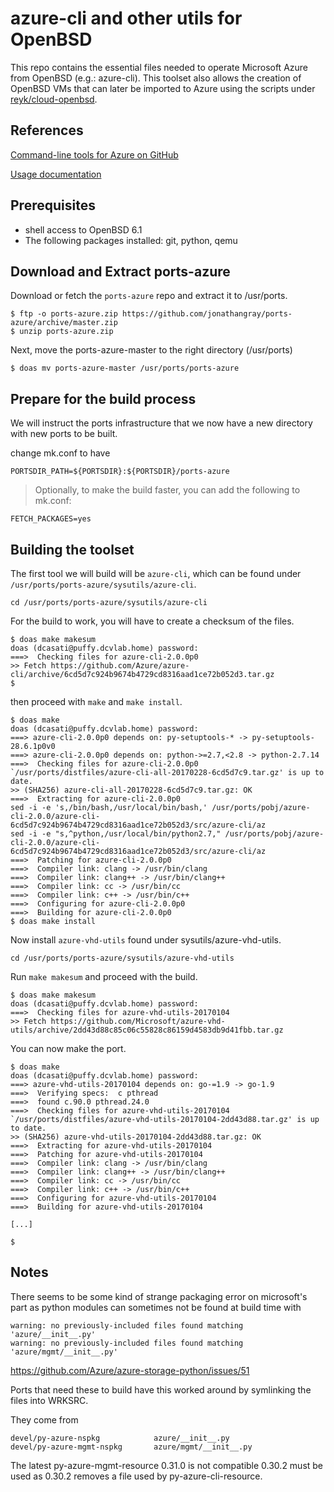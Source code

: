 
#  azure-cli and other utils for OpenBSD

This repo contains the essential files needed to operate Microsoft Azure from OpenBSD (e.g.: azure-cli). 
This toolset also allows the creation of OpenBSD VMs that can later be imported to Azure using the scripts under
[reyk/cloud-openbsd](https://github.com/reyk/cloud-openbsd). 

## References

[Command-line tools for Azure on GitHub](https://github.com/Azure/azure-cli)

[Usage documentation](https://docs.microsoft.com/en-us/cli/azure/)

## Prerequisites

* shell access to OpenBSD 6.1
* The following packages installed: git, python, qemu

## Download and Extract ports-azure

Download or fetch the `ports-azure` repo and extract it to /usr/ports.

```
$ ftp -o ports-azure.zip https://github.com/jonathangray/ports-azure/archive/master.zip
$ unzip ports-azure.zip
```
Next, move the ports-azure-master to the right directory (/usr/ports)

```
$ doas mv ports-azure-master /usr/ports/ports-azure
```

## Prepare for the build process

We will instruct the ports infrastructure that we now have a new directory with new ports to be 
built. 

change mk.conf to have

```
PORTSDIR_PATH=${PORTSDIR}:${PORTSDIR}/ports-azure
```
 
> Optionally, to make the build faster, you can add the following to mk.conf:

```
FETCH_PACKAGES=yes
```
## Building the toolset

The first tool we will build will be `azure-cli`, which can be found under `/usr/ports/ports-azure/sysutils/azure-cli`.

```
cd /usr/ports/ports-azure/sysutils/azure-cli
```
For the build to work, you will have to create a checksum of the files.

```
$ doas make makesum                                                    
doas (dcasati@puffy.dcvlab.home) password: 
===>  Checking files for azure-cli-2.0.0p0
>> Fetch https://github.com/Azure/azure-cli/archive/6cd5d7c924b9674b4729cd8316aad1ce72b052d3.tar.gz
$
```

then proceed with `make` and `make install`.
```
$ doas make
doas (dcasati@puffy.dcvlab.home) password: 
===> azure-cli-2.0.0p0 depends on: py-setuptools-* -> py-setuptools-28.6.1p0v0
===> azure-cli-2.0.0p0 depends on: python->=2.7,<2.8 -> python-2.7.14
===>  Checking files for azure-cli-2.0.0p0
`/usr/ports/distfiles/azure-cli-all-20170228-6cd5d7c9.tar.gz' is up to date.
>> (SHA256) azure-cli-all-20170228-6cd5d7c9.tar.gz: OK
===>  Extracting for azure-cli-2.0.0p0
sed -i -e 's,/bin/bash,/usr/local/bin/bash,' /usr/ports/pobj/azure-cli-2.0.0/azure-cli-6cd5d7c924b9674b4729cd8316aad1ce72b052d3/src/azure-cli/az
sed -i -e "s,^python,/usr/local/bin/python2.7," /usr/ports/pobj/azure-cli-2.0.0/azure-cli-6cd5d7c924b9674b4729cd8316aad1ce72b052d3/src/azure-cli/az
===>  Patching for azure-cli-2.0.0p0
===>  Compiler link: clang -> /usr/bin/clang
===>  Compiler link: clang++ -> /usr/bin/clang++
===>  Compiler link: cc -> /usr/bin/cc
===>  Compiler link: c++ -> /usr/bin/c++
===>  Configuring for azure-cli-2.0.0p0
===>  Building for azure-cli-2.0.0p0
$ doas make install
```
Now install `azure-vhd-utils` found under sysutils/azure-vhd-utils.

```
cd /usr/ports/ports-azure/sysutils/azure-vhd-utils
```

Run `make makesum` and proceed with the build.

```
$ doas make makesum    
doas (dcasati@puffy.dcvlab.home) password: 
===>  Checking files for azure-vhd-utils-20170104
>> Fetch https://github.com/Microsoft/azure-vhd-utils/archive/2dd43d88c85c06c55828c86159d4583db9d41fbb.tar.gz
```
You can now make the port.

```
$ doas make                                                                                         
doas (dcasati@puffy.dcvlab.home) password:                                                          
===> azure-vhd-utils-20170104 depends on: go-=1.9 -> go-1.9
===>  Verifying specs:  c pthread                            
===>  found c.90.0 pthread.24.0        
===>  Checking files for azure-vhd-utils-20170104                                                   
`/usr/ports/distfiles/azure-vhd-utils-20170104-2dd43d88.tar.gz' is up to date.
>> (SHA256) azure-vhd-utils-20170104-2dd43d88.tar.gz: OK     
===>  Extracting for azure-vhd-utils-20170104                                                       
===>  Patching for azure-vhd-utils-20170104                                             
===>  Compiler link: clang -> /usr/bin/clang
===>  Compiler link: clang++ -> /usr/bin/clang++
===>  Compiler link: cc -> /usr/bin/cc
===>  Compiler link: c++ -> /usr/bin/c++
===>  Configuring for azure-vhd-utils-20170104
===>  Building for azure-vhd-utils-20170104

[...]

$
```

## Notes

There seems to be some kind of strange packaging error on microsoft's part
as python modules can sometimes not be found at build time with

```
warning: no previously-included files found matching 'azure/__init__.py'
warning: no previously-included files found matching 'azure/mgmt/__init__.py'
```
<https://github.com/Azure/azure-storage-python/issues/51>

Ports that need these to build have this worked around by symlinking
the files into WRKSRC.

They come from

```
devel/py-azure-nspkg            azure/__init__.py
devel/py-azure-mgmt-nspkg       azure/mgmt/__init__.py
```

The latest py-azure-mgmt-resource 0.31.0 is not compatible 0.30.2 must
be used as 0.30.2 removes a file used by py-azure-cli-resource.
